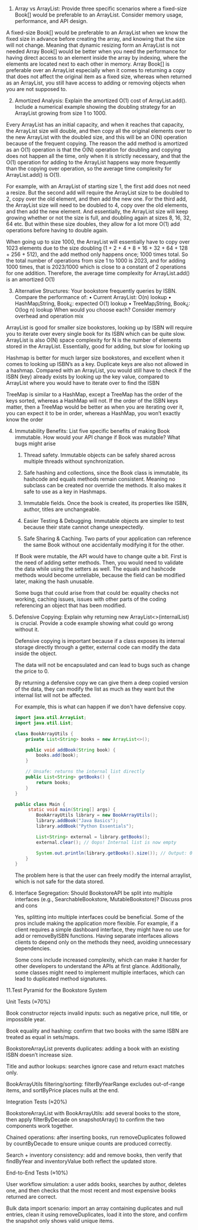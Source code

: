 1. Array vs ArrayList: Provide three specific scenarios where a fixed-size Book[] would be preferable to an ArrayList<Book>. Consider memory usage, performance, and API design.

A fixed-size Book[] would be preferable to an ArrayList when we know the fixed size in advance before creating the array, and knowing that the size will not change. Meaning that dynamic resizing form an ArrayList is not needed
Array Book[] would be better when you need the performance for having direct access to an element inside the array by indexing, where the elements are located next to each other in memory.
Array Book[] is preferable over an ArrayList especially when it comes to returning a copy that does not affect the original item as a fixed size, whereas when returned as an ArrayList, you still have access to adding or removing objects when you are not supposed to.

2. Amortized Analysis: Explain the amortized O(1) cost of ArrayList.add(). Include a numerical example showing the doubling strategy for an ArrayList growing from size 1 to 1000.

Every ArrayList has an initial capacity, and when it reaches that capacity, the ArrayList size will double, and then copy all the original elements over to the new ArrayList with the doubled size, and this will be an O(N) operation because of the frequent copying. The reason the add method is amortized as an O(1) operation is that the O(N) operation for doubling and copying does not happen all the time, only when it is strictly necessary, and that the O(1) operation for adding to the ArrayList happens way more frequently than the copying over operation, so the average time complexity for ArrayList.add() is O(1).

For example, with an ArrayList of starting size 1, the first add does not need a resize. But the second add will require the ArrayList size to be doubled to 2, copy over the old element, and then add the new one. For the third add, the ArrayList size will need to be doubled to 4, copy over the old elements, and then add the new element. And essentially, the ArrayList size will keep growing whether or not the size is full, and doubling again at sizes 8, 16, 32, 64 etc. But within these size doubles, they allow for a lot more O(1) add operations before having to double again.

When going up to size 1000, the ArrayList will essentially have to copy over 1023 elements due to the size doubling (1 + 2 + 4 + 8 + 16 + 32 + 64 + 128 + 256 + 512), and the add method only happens once; 1000 times total. So the total number of operations from size 1 to 1000 is 2023, and for adding 1000 times, that is 2023/1000 which is close to a constant of 2 operations for one addition. Therefore, the average time complexity for ArrayList.add() is an amortized O(1)

3. Alternative Structures: Your bookstore frequently queries by ISBN. Compare the performance of:
• Current ArrayList: O(n) lookup
• HashMap¡String, Book¿: expected O(1) lookup
• TreeMap¡String, Book¿: O(log n) lookup
When would you choose each? Consider memory overhead and operation mix

ArrayList is good for smaller size bookstores, looking up by ISBN will require you to iterate over every single book for its ISBN which can be quite slow. ArrayList is also O(N) space complexity for N is the number of elements stored in the ArrayList. Essentially, good for adding, but slow for looking up

Hashmap is better for much larger size bookstores, and excellent when it comes to looking up ISBN’s as a key. Duplicate keys are also not allowed in a hashmap. Compared with an ArrayList, you would still have to check if the ISBN (key) already exists by looking up the key value, compared to ArrayList where you would have to iterate over to find the ISBN

TreeMap is similar to a HashMap, except a TreeMap has the order of the keys sorted, whereas a HashMap will not. If the order of the ISBN keys matter, then a TreeMap would be better as when you are iterating over it, you can expect it to be in order, whereas a HashMap, you won’t exactly know the order

4. Immutability Benefits: List five specific benefits of making Book immutable. How would your API change if Book was mutable? What bugs might arise

    1. Thread safety. Immutable objects can be safely shared across multiple threads without synchronization.

    2. Safe hashing and collections, since the Book class is immutable, its hashcode and equals methods remain consistent. Meaning no subclass can be created nor override the methods. 
    It also makes it safe to use as a key in Hashmaps.
   
    3. Immutable fields. Once the book is created, its properties like ISBN, author, titles are unchangeable.
   
    4. Easier Testing & Debugging. Immutable objects are simpler to test because their state cannot change unexpectedly.
   
    5. Safe Sharing & Caching. Two parts of your application can reference the same Book without one accidentally modifying it for the other.
    
    If Book were mutable, the API would have to change quite a bit. First is the need of adding setter methods. Then, you would need to validate the data while using the setters as well. The equals and hashcode methods would become unreliable, because the field can be modified later, making the hash unusable.

    Some bugs that could arise from that could be: equality checks not working, caching issues, issues with other parts of the coding referencing an object that has been modified.

5.  Defensive Copying: Explain why returning new ArrayList<>(internalList) is crucial. Provide a code example showing what could go wrong without it.
    
    Defensive copying is important because if a class exposes its internal storage directly through a getter, external code can modify the data inside the object.

    The data will not be encapsulated and can lead to bugs such as change the price to 0. 

    By returning a defensive copy we can give them a deep copied version of the data, they can modify the list as much as they want but the internal list will not be affected.

    For example, this is what can happen if we don't have defensive copy.
    ```java
    import java.util.ArrayList;
    import java.util.List;
    
    class BookArrayUtils {
        private List<String> books = new ArrayList<>();
    
        public void addBook(String book) {
            books.add(book);
        }
    
        // Unsafe: returns the internal list directly
        public List<String> getBooks() {
            return books;
        }
    }
    
    public class Main {
         static void main(String[] args) {
            BookArrayUtils library = new BookArrayUtils();
            library.addBook("Java Basics");
            library.addBook("Python Essentials");
    
            List<String> external = library.getBooks();
            external.clear(); // Oops! Internal list is now empty
    
            System.out.println(library.getBooks().size()); // Output: 0
        }
    }
    ```
    The problem here is that the user can freely modify the internal arraylist, which is not safe for the data stored.

6.  Interface Segregation: Should BookstoreAPI be split into multiple interfaces (e.g., SearchableBookstore, MutableBookstore)? Discuss pros and cons

    Yes, splitting into multiple interfaces could be beneficial. Some of the pros include making the application more flexible. For example, if a client requires a simple dashboard interface, they might have no use for add or removeByISBN functions. Having separate interfaces allows clients to depend only on the methods they need, avoiding unnecessary dependencies.

    Some cons include increased complexity, which can make it harder for other developers to understand the APIs at first glance. Additionally, some classes might need to implement multiple interfaces, which can lead to duplicated method signatures.



11.Test Pyramid for the Bookstore System


Unit Tests (≈70%)


Book constructor rejects invalid inputs: such as negative price, null title, or impossible year.

Book equality and hashing: confirm that two books with the same ISBN are treated as equal in sets/maps.

BookstoreArrayList prevents duplicates: adding a book with an existing ISBN doesn’t increase size.

Title and author lookups: searches ignore case and return exact matches only.

BookArrayUtils filtering/sorting: filterByYearRange excludes out-of-range items, and sortByPrice places nulls at the end.



Integration Tests (≈20%)


BookstoreArrayList with BookArrayUtils: add several books to the store, then apply filterByDecade on snapshotArray() to confirm the two components work together.

Chained operations: after inserting books, run removeDuplicates followed by countByDecade to ensure unique counts are produced correctly.

Search + inventory consistency: add and remove books, then verify that findByYear and inventoryValue both reflect the updated store.


End-to-End Tests (≈10%)


User workflow simulation: a user adds books, searches by author, deletes one, and then checks that the most recent and most expensive books returned are correct.

Bulk data import scenario: import an array containing duplicates and null entries, clean it using removeDuplicates, load it into the store, and confirm the snapshot only shows valid unique items.
